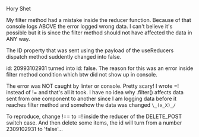 Hory Shet

My filter method had a mistake inside the reducer function. Because of that console logs ABOVE the error 
logged wrong data. I can't believe it's possible but it is since the filter method should not have affected the data
in ANY way. 

The ID property that was sent using the payload of the useReducers dispatch method suddently changed into false.


id: 20993102931 turned into id: false. The reason for this was an error inside filter method condition which btw
did not show up in console.

The error was NOT caught by linter or console. Pretty scary! I wrote =! instead of != and that's all it took.
I have no idea why .filter() affects data sent from one component to another since I am logging data before it reaches
filter method and somehow the data was changed `\_(x_X)_/`

To reproduce, change !== to =! inside the reducer of the DELETE_POST switch case. And then delete some items, the id will turn from a number 2309102931 to 'false'... 